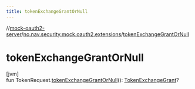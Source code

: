 ```yaml
---
title: tokenExchangeGrantOrNull
---
```

//[mock-oauth2-server](../../index.html)/[no.nav.security.mock.oauth2.extensions](index.html)/[tokenExchangeGrantOrNull](token-exchange-grant-or-null.html)



# tokenExchangeGrantOrNull



[jvm]\
fun TokenRequest.[tokenExchangeGrantOrNull](token-exchange-grant-or-null.html)(): [TokenExchangeGrant](../no.nav.security.mock.oauth2.grant/-token-exchange-grant/index.html)?





